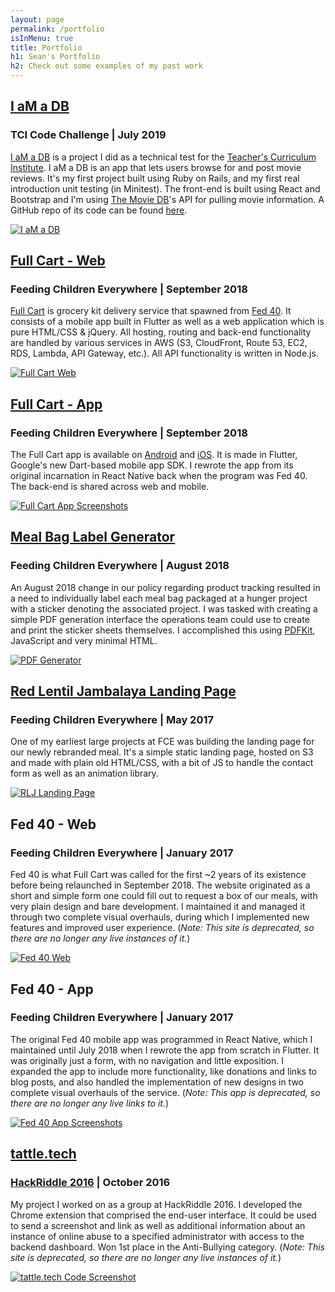 ```yaml
---
layout: page
permalink: /portfolio
isInMenu: true
title: Portfolio
h1: Sean's Portfolio
h2: Check out some examples of my past work
---
```

<div class="pf-item" id="tci" style="margin-top: 20px;">
  <div class="pf-text">
    <h2 class="pf-item-title"><a href="https://movies.seanhofer.com" target="_blank" rel="noreferrer">I
        aM a DB</a></h2>
    <h3>TCI Code Challenge | July 2019</h3>
    <p><a href="https://movies.seanhofer.com" target="_blank" rel="noreferrer">I aM a DB</a> is a
      project I did as a technical test for the <a href="https://www.teachtci.com/" target="_blank"
        rel="noreferrer">Teacher's
        Curriculum Institute</a>. I aM a DB is an app that lets users browse for
      and post movie reviews. It's my first project built using Ruby on Rails, and my first real introduction
      unit testing (in Minitest). The front-end is built using React and Bootstrap and I'm using <a
        href="https://www.themoviedb.org/documentation/api?language=en" target="_blank" rel="noreferrer">The
        Movie DB</a>'s API for pulling movie information. A GitHub repo of its code can be found <a
        href="https://github.com/hofers/tci-movie-db" target="_blank" rel="noreferrer">
        here</a>.
    </p>
  </div>
  <div class="pf-img">
    <a href="https://movies.seanhofer.com" target="_blank" rel="noreferrer"><img
        src="/assets/images/iamadb.png" alt="I aM a DB"></a>
  </div>
</div>
<div class="pf-item" id="fc-web" style="margin-top: 20px;">
  <div class="pf-text">
    <h2 class="pf-item-title"><a href="https://fullcart.org/" target="_blank" rel="noreferrer">Full Cart -
        Web</a></h2>
    <h3>Feeding Children Everywhere | September 2018</h3>
    <p><a href="https://fullcart.org" target="_blank" rel="noreferrer">Full Cart</a> is grocery kit
      delivery
      service that spawned from <a href="#fed40-web">Fed 40</a>. It consists of a mobile app
      built in Flutter as well as a web application which is pure HTML/CSS & jQuery. All hosting, routing and
      back-end functionality are handled by various services in AWS (S3, CloudFront, Route 53, EC2, RDS,
      Lambda, API Gateway, etc.). All API functionality is written in Node.js.
    </p>
  </div>
  <div class="pf-img">
    <a href="https://fullcart.org/" target="_blank" rel="noreferrer"><img src="/assets/images/fullcart.png"
        alt="Full Cart Web"></a>
  </div>
</div>
<div class="pf-item" id="fc-app" style="margin-top: 20px;">
  <div class="pf-text">
    <h2 class="pf-item-title"><a href="https://fullcart.org/" target="_blank" rel="noreferrer">Full Cart -
        App</a></h2>
    <h3>Feeding Children Everywhere | September 2018</h3>
    <p>The Full Cart app is available on <a href="https://play.google.com/store/apps/details?id=com.fed40"
        target="_blank" rel="noreferrer">Android</a>
      and <a href="https://itunes.apple.com/us/app/fed40/id1166795985" target="_blank"
        rel="noreferrer">iOS</a>.
      It is made in Flutter, Google's new Dart-based mobile app SDK. I rewrote the app from its original
      incarnation in React Native back when the program was Fed 40. The back-end is shared across web and
      mobile.
    </p>
  </div>
  <div class="pf-img">
    <a href="https://fullcart.org/" target="_blank" rel="noreferrer"><img src="/assets/images/fc-app.png"
        alt="Full Cart App Screenshots"></a>
  </div>
</div>
<div class="pf-item" id="pdf">
  <div class="pf-text">
    <h2 class="pf-item-title"><a href="https://feedingchildreneverywhere.com/pdf-maker" target="_blank"
        rel="noreferrer">Meal
        Bag Label Generator</a></h2>
    <h3>Feeding Children Everywhere | August 2018</h3>
    <p>An August 2018 change in our policy regarding product tracking resulted in a need to individually
      label each meal bag packaged at a hunger project with a sticker denoting the associated project. I was
      tasked with creating a simple PDF generation interface the operations team could use to create and
      print the sticker sheets themselves. I accomplished this using <a href="http://pdfkit.org/">PDFKit</a>,
      JavaScript and very minimal HTML.
    </p>
  </div>
  <div class="pf-img">
    <a href="https://feedingchildreneverywhere.com/pdf-maker" target="_blank" rel="noreferrer"><img
        src="assets/images/pdf.png" alt="PDF Generator"></a>
  </div>
</div>
<div class="pf-item" id="rlj">
  <div class="pf-text">
    <h2 class="pf-item-title"><a href="https://redlentiljambalaya.com/" target="_blank" rel="noreferrer">Red
        Lentil Jambalaya
        Landing&nbsp;Page</a></h2>
    <h3>Feeding Children Everywhere | May 2017</h3>
    <p>One of my earliest large projects at FCE was building the landing page for our newly rebranded meal.
      It's a simple static landing page, hosted on S3 and made with plain old HTML/CSS, with a bit of JS to
      handle the contact form as well as an animation library.
    </p>
  </div>
  <div class="pf-img">
    <a href="https://redlentiljambalaya.com/" target="_blank" rel="noreferrer"><img
        src="/assets/images/rlj.png" alt="RLJ Landing Page"></a>
  </div>
</div>
<div class="pf-item" id="fed40-web">
  <div class="pf-text">
    <h2 class="pf-item-title">Fed 40 - Web</h2>
    <h3>Feeding Children Everywhere | January 2017</h3>
    <p>Fed 40 is what Full Cart was called for the first ~2 years of its existence before being
      relaunched in September 2018. The website originated as a short and simple form one could fill out to
      request a box of our meals, with very plain design and bare development. I maintained it and managed it
      through two complete visual overhauls, during which I implemented new features and improved user
      experience. (<i>Note: This site is deprecated, so there are
        no longer any live instances of it.</i>)
    </p>
  </div>
  <div class="pf-img">
    <a href="/assets/images/fed40.png"><img src="/assets/images/fed40-thumb.png" alt="Fed 40 Web"></a>
  </div>
</div>
<div class="pf-item" id="fed40-app">
  <div class="pf-text">
    <h2 class="pf-item-title">Fed 40 - App</h2>
    <h3>Feeding Children Everywhere | January 2017</h3>
    <p>The original Fed 40 mobile app was programmed in React Native, which I maintained until July 2018 when
      I rewrote the app from scratch in Flutter. It was originally just a form, with no navigation and little
      exposition. I expanded the app to include more functionality, like donations and links to blog posts,
      and also handled the implementation of new designs in two complete visual overhauls of the
      service. (<i>Note: This app is deprecated, so there are no longer any live links to it.</i>)
    </p>
  </div>
  <div class="pf-img">
    <a href="/assets/images/fed40-app.png"><img src="/assets/images/fed40-app-thumb.png"
        alt="Fed 40 App Screenshots"></a>
  </div>
</div>
<div class="pf-item" id="tattle">
  <div class="pf-text">
    <h2 class="pf-item-title"><a href="https://github.com/hofers/tattle-tech-chrome-extension" target="_blank"
        rel="noreferrer">tattle.tech</a>
    </h2>
    <h3><a href="http://hackriddle.com/" target="_blank" rel="noreferrer">HackRiddle
        2016</a> | October 2016
    </h3>
    <p>My project I worked on as a group at HackRiddle 2016. I developed the Chrome extension that comprised
      the end-user interface. It could be used to send a screenshot and link as well as additional
      information about an instance of online abuse to a specified administrator with access to the backend
      dashboard. <span style="font-weight: 400;">Won 1st place in the Anti-Bullying category</span>. (<i>Note:
        This site is
        deprecated, so there are no longer any live instances of it.</i>)
    </p>
  </div>
  <div class="pf-img">
    <a href="https://github.com/hofers/tattle-tech-chrome-extension"><img src="/assets/images/tattle.png"
        alt="tattle.tech Code Screenshot"></a>
  </div>
</div>